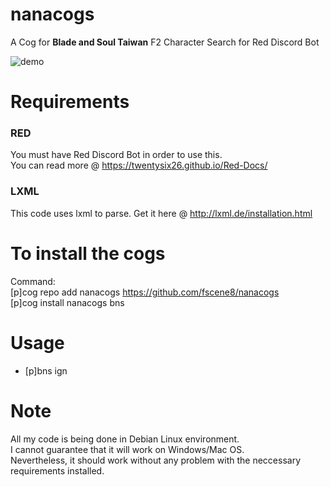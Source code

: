 # nanacogs
A Cog for **Blade and Soul Taiwan** F2 Character Search for Red Discord Bot

![demo](https://cdn.discordapp.com/attachments/334877847124443136/383480427882479616/image.png)

# Requirements 
### RED
You must have Red Discord Bot in order to use this. </br>
You can read more @ https://twentysix26.github.io/Red-Docs/

### LXML
This code uses lxml to parse.
Get it here @ http://lxml.de/installation.html

# To install the cogs
Command: </br>
[p]cog repo add nanacogs https://github.com/fscene8/nanacogs </br>
[p]cog install nanacogs bns </br>

# Usage
- [p]bns ign

# Note 
All my code is being done in Debian Linux environment. </br>
I cannot guarantee that it will work on Windows/Mac OS. </br>
Nevertheless, it should work without any problem with the neccessary requirements installed. </br>
